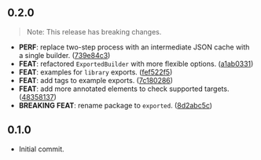 ## 0.2.0

> Note: This release has breaking changes.

 - **PERF**: replace two-step process with an intermediate JSON cache with a single builder. ([739e84c3](https://github.com/jnnkmsr/exported/commit/739e84c383444195028c1d73e2056db6325f6fef))
 - **FEAT**: refactored `ExportedBuilder` with more flexible options. ([a1ab0331](https://github.com/jnnkmsr/exported/commit/a1ab0331dd62896c12da89476e5898f7c142dd89))
 - **FEAT**: examples for `library` exports. ([fef522f5](https://github.com/jnnkmsr/exported/commit/fef522f569e6ab73d7071ce047ccccb95df23724))
 - **FEAT**: add tags to example exports. ([7c180286](https://github.com/jnnkmsr/exported/commit/7c180286da30997bf896414d3b619447b1634356))
 - **FEAT**: add more annotated elements to check supported targets. ([48358137](https://github.com/jnnkmsr/exported/commit/483581376f310cc05f23a4973a27429426c50403))
 - **BREAKING** **FEAT**: rename package to `exported`. ([8d2abc5c](https://github.com/jnnkmsr/exported/commit/8d2abc5cb8d5a55cdabba1eaacff2a488ca65ccb))

## 0.1.0

 - Initial commit.
